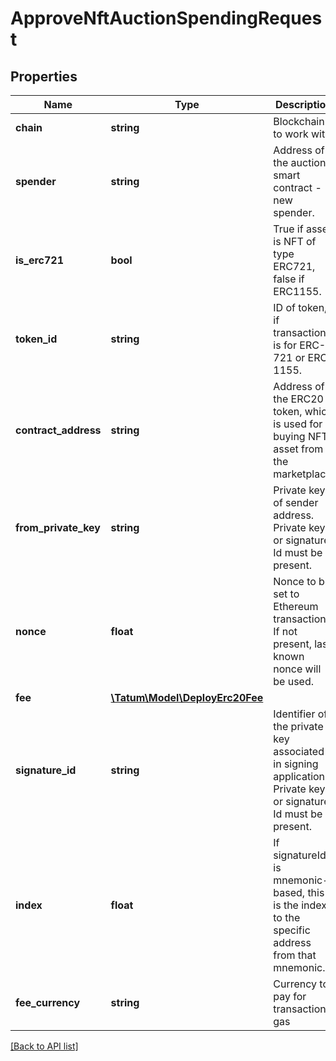 # ApproveNftAuctionSpendingRequest

## Properties

Name | Type | Description | Notes
------------ | ------------- | ------------- | -------------
**chain** | **string** | Blockchain to work with. |
**spender** | **string** | Address of the auction smart contract - new spender. |
**is_erc721** | **bool** | True if asset is NFT of type ERC721, false if ERC1155. |
**token_id** | **string** | ID of token, if transaction is for ERC-721 or ERC-1155. |
**contract_address** | **string** | Address of the ERC20 token, which is used for buying NFT asset from the marketplace. |
**from_private_key** | **string** | Private key of sender address. Private key, or signature Id must be present. |
**nonce** | **float** | Nonce to be set to Ethereum transaction. If not present, last known nonce will be used. | [optional]
**fee** | [**\Tatum\Model\DeployErc20Fee**](DeployErc20Fee.md) |  | [optional]
**signature_id** | **string** | Identifier of the private key associated in signing application. Private key, or signature Id must be present. |
**index** | **float** | If signatureId is mnemonic-based, this is the index to the specific address from that mnemonic. | [optional]
**fee_currency** | **string** | Currency to pay for transaction gas |

[[Back to API list]](../../README.md#api-endpoints)
